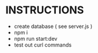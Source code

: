 # INSTRUCTIONS

- create database ( see server.js )
- npm i
- npm run start:dev
- test out curl commands